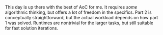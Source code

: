 This day is up there with the best of AoC for me. It requires *some* algorithmic thinking, but offers a lot of freedom in the specifics. Part 2 is conceptually straightforward, but the actual workload depends on how part 1 was solved. Runtimes are nontrivial for the larger tasks, but still suitable for fast solution iterations.
